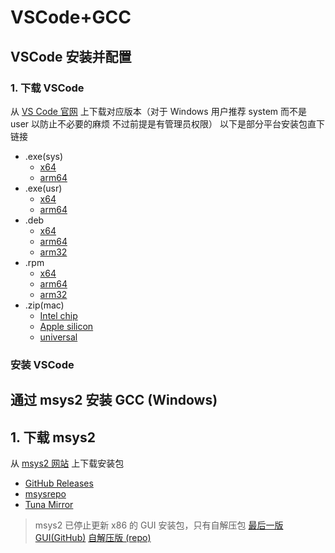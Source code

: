 # VSCode+GCC

## VSCode 安装并配置

### 1. 下载 VSCode

从 [VS Code 官网](https://code.visualstudio.com) 上下载对应版本（对于 Windows 用户推荐 system 而不是 user 以防止不必要的麻烦 不过前提是有管理员权限）
以下是部分平台安装包直下链接

- .exe(sys)
  - [x64](https://code.visualstudio.com/sha/download?build=stable&os=win32-x64)
  - [arm64](https://code.visualstudio.com/sha/download?build=stable&os=win32-arm64)
- .exe(usr)
  - [x64](https://code.visualstudio.com/sha/download?build=stable&os=win32-x64-user)
  - [arm64](https://code.visualstudio.com/sha/download?build=stable&os=win32-arm64-user)
- .deb
  - [x64](https://code.visualstudio.com/sha/download?build=stable&os=linux-deb-x64)
  - [arm64](https://code.visualstudio.com/sha/download?build=stable&os=linux-deb-arm64)
  - [arm32](https://code.visualstudio.com/sha/download?build=stable&os=linux-deb-armhf)
- .rpm
  - [x64](https://code.visualstudio.com/sha/download?build=stable&os=linux-rpm-x64)
  - [arm64](https://code.visualstudio.com/sha/download?build=stable&os=linux-rpm-arm64)
  - [arm32](https://code.visualstudio.com/sha/download?build=stable&os=linux-rpm-armhf)
- .zip(mac)
  - [Intel chip](https://code.visualstudio.com/sha/download?build=stable&os=darwin)
  - [Apple silicon](https://code.visualstudio.com/sha/download?build=stable&os=darwin-arm64)
  - [universal](https://code.visualstudio.com/sha/download?build=stable&os=darwin-universal)

### 安装 VSCode

## 通过 msys2 安装 GCC (Windows)

## 1. 下载 msys2

从 [msys2 网站](https://www.msys2.org) 上下载安装包

- [GitHub Releases](https://github.com/msys2/msys2-installer/releases/download/nightly-x86_64/msys2-x86_64-latest.exe)
- [msysrepo](https://repo.msys2.org/distrib/msys2-x86_64-latest.exe)
- [Tuna Mirror](https://mirrors.tuna.tsinghua.edu.cn/msys2/distrib/msys2-x86_64-latest.exe)

> msys2 已停止更新 x86 的 GUI 安装包，只有自解压包
> [最后一版 GUI(GitHub)](https://github.com/msys2/msys2-installer/releases/download/nightly-i686/msys2-i686-20210705.exe) [自解压版 (repo)](https://repo.msys2.org/distrib/msys2-i686-latest.sfx.exe)
